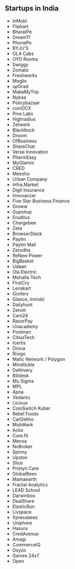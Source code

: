 ## Startups in India

* 	InMobi
* 	Flipkart
* 	BharatPe
* 	Dream11
* 	PhonePe
* 	BYJU'S
* 	OLA Cabs
* 	OYO Rooms
* 	Swiggy
* 	Zomato
* 	Freshworks
* 	Moglix
* 	upGrad
* 	MakeMyTrip
* 	Nykaa
* 	Policybazaar
* 	coinDCX
* 	Pine Labs
* 	Highradius
* 	Zetwerk
* 	Blackbuck
* 	Droom
* 	OfBusiness
* 	ShareChat
* 	Verse Innovation
* 	PharmEasy
* 	MyGlamm
* 	CRED
* 	Meesho
* 	Urban Company
* 	Infra.Market
* 	Digit Insurance
* 	Innovaccer
* 	Five Star Business Finance
* 	Groww
* 	Gupshup
* 	Eruditus
* 	Chargebee
* 	Zeta
* 	BrowserStack
* 	Paytm
* 	Paytm Mall
* 	Zerodha
* 	ReNew Power
* 	BigBasket
* 	Udaan
* 	Ola Electric
* 	Mohalla Tech
* 	FirstCry
* 	Lenskart
* 	Grofers
* 	Glance, Inmobi
* 	Dailyhunt
* 	Zenoti
* 	Cars24
* 	RazorPay
* 	Unacademy
* 	Postman
* 	CitiusTech
* 	Icertis
* 	Druva
* 	Rivigo
* 	Matic Network / Polygon
* 	Mindtickle
* 	Delhivery
* 	Billdesk
* 	Mu Sigma
* 	MPL
* 	Apna
* 	Vedantu
* 	Licious
* 	CoinSwitch Kuber
* 	Rebel Foods
* 	CarDekho
* 	MobiKwik
* 	Acko
* 	Cure.fit
* 	Mensa
* 	NoBroker
* 	Spinny
* 	Upstox
* 	Slice
* 	Pristyn Care
* 	GlobalBees
* 	Mamaearth
* 	Fractal Analytics
* 	LEAD School
* 	Darwinbox
* 	DealShare
* 	ElasticRun
* 	Livspace
* 	Xpressbees
* 	Uniphore
* 	Hasura
* 	CredAvenue
* 	Amagi
* 	CommerceIQ
* 	Oxyzo
* 	Games 24x7
* 	Open
